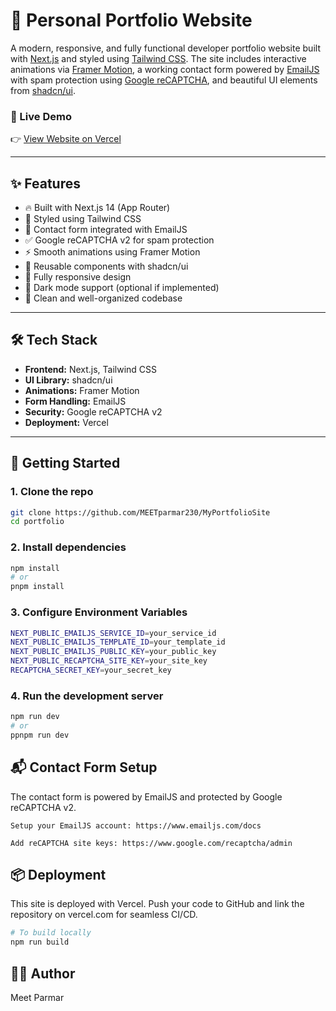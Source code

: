 # 💼 Personal Portfolio Website

A modern, responsive, and fully functional developer portfolio website built with [Next.js](https://nextjs.org/) and styled using [Tailwind CSS](https://tailwindcss.com/). The site includes interactive animations via [Framer Motion](https://www.framer.com/motion/), a working contact form powered by [EmailJS](https://www.emailjs.com/) with spam protection using [Google reCAPTCHA](https://www.google.com/recaptcha/), and beautiful UI elements from [shadcn/ui](https://ui.shadcn.dev/).

### 🚀 Live Demo
👉 [View Website on Vercel](https://my-portfolio-site-theta-five.vercel.app/)

---

## ✨ Features

- 🔥 Built with Next.js 14 (App Router)
- 🎨 Styled using Tailwind CSS
- 💌 Contact form integrated with EmailJS
- ✅ Google reCAPTCHA v2 for spam protection
- ⚡️ Smooth animations using Framer Motion
- 🧩 Reusable components with shadcn/ui
- 📱 Fully responsive design
- 🌙 Dark mode support (optional if implemented)
- 🧠 Clean and well-organized codebase

---


## 🛠️ Tech Stack

- **Frontend:** Next.js, Tailwind CSS
- **UI Library:** shadcn/ui
- **Animations:** Framer Motion
- **Form Handling:** EmailJS
- **Security:** Google reCAPTCHA v2
- **Deployment:** Vercel

---

## 🧰 Getting Started

### 1. Clone the repo

```bash
git clone https://github.com/MEETparmar230/MyPortfolioSite
cd portfolio
```

### 2. Install dependencies

```bash
npm install
# or
pnpm install
```

### 3. Configure Environment Variables

```bash
NEXT_PUBLIC_EMAILJS_SERVICE_ID=your_service_id
NEXT_PUBLIC_EMAILJS_TEMPLATE_ID=your_template_id
NEXT_PUBLIC_EMAILJS_PUBLIC_KEY=your_public_key
NEXT_PUBLIC_RECAPTCHA_SITE_KEY=your_site_key
RECAPTCHA_SECRET_KEY=your_secret_key
```

### 4. Run the development server

```bash
npm run dev
# or
ppnpm run dev
```

## 📬 Contact Form Setup

The contact form is powered by EmailJS and protected by Google reCAPTCHA v2.

    Setup your EmailJS account: https://www.emailjs.com/docs

    Add reCAPTCHA site keys: https://www.google.com/recaptcha/admin


## 📦 Deployment

This site is deployed with Vercel. Push your code to GitHub and link the repository on vercel.com for seamless CI/CD.

```bash
# To build locally
npm run build
```

## 🙋‍♂️ Author

Meet Parmar
